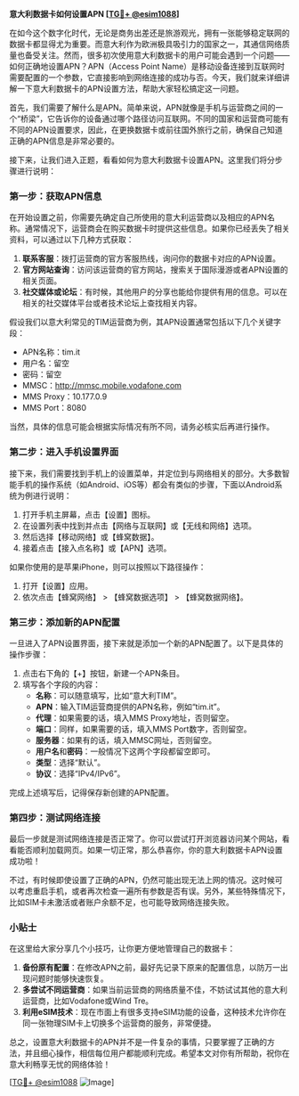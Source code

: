 **意大利数据卡如何设置APN [[TG💪+ @esim1088](https://t.me/s/esim1088)]**

在如今这个数字化时代，无论是商务出差还是旅游观光，拥有一张能够稳定联网的数据卡都显得尤为重要。而意大利作为欧洲极具吸引力的国家之一，其通信网络质量也备受关注。然而，很多初次使用意大利数据卡的用户可能会遇到一个问题——如何正确地设置APN？APN（Access Point Name）是移动设备连接到互联网时需要配置的一个参数，它直接影响到网络连接的成功与否。今天，我们就来详细讲解一下意大利数据卡的APN设置方法，帮助大家轻松搞定这一问题。

首先，我们需要了解什么是APN。简单来说，APN就像是手机与运营商之间的一个“桥梁”，它告诉你的设备通过哪个路径访问互联网。不同的国家和运营商可能有不同的APN设置要求，因此，在更换数据卡或前往国外旅行之前，确保自己知道正确的APN信息是非常必要的。

接下来，让我们进入正题，看看如何为意大利数据卡设置APN。这里我们将分步骤进行说明：

### 第一步：获取APN信息

在开始设置之前，你需要先确定自己所使用的意大利运营商以及相应的APN名称。通常情况下，运营商会在购买数据卡时提供这些信息。如果你已经丢失了相关资料，可以通过以下几种方式获取：

1. **联系客服**：拨打运营商的官方客服热线，询问你的数据卡对应的APN设置。
2. **官方网站查询**：访问该运营商的官方网站，搜索关于国际漫游或者APN设置的相关页面。
3. **社交媒体或论坛**：有时候，其他用户的分享也能给你提供有用的信息。可以在相关的社交媒体平台或者技术论坛上查找相关内容。

假设我们以意大利常见的TIM运营商为例，其APN设置通常包括以下几个关键字段：
- APN名称：tim.it
- 用户名：留空
- 密码：留空
- MMSC：http://mmsc.mobile.vodafone.com
- MMS Proxy：10.177.0.9
- MMS Port：8080

当然，具体的信息可能会根据实际情况有所不同，请务必核实后再进行操作。

### 第二步：进入手机设置界面

接下来，我们需要找到手机上的设置菜单，并定位到与网络相关的部分。大多数智能手机的操作系统（如Android、iOS等）都会有类似的步骤，下面以Android系统为例进行说明：

1. 打开手机主屏幕，点击【设置】图标。
2. 在设置列表中找到并点击【网络与互联网】或【无线和网络】选项。
3. 然后选择【移动网络】或【蜂窝数据】。
4. 接着点击【接入点名称】或【APN】选项。

如果你使用的是苹果iPhone，则可以按照以下路径操作：
1. 打开【设置】应用。
2. 依次点击【蜂窝网络】 > 【蜂窝数据选项】 > 【蜂窝数据网络】。

### 第三步：添加新的APN配置

一旦进入了APN设置界面，接下来就是添加一个新的APN配置了。以下是具体的操作步骤：

1. 点击右下角的【+】按钮，新建一个APN条目。
2. 填写各个字段的内容：
   - **名称**：可以随意填写，比如“意大利TIM”。
   - **APN**：输入TIM运营商提供的APN名称，例如“tim.it”。
   - **代理**：如果需要的话，填入MMS Proxy地址，否则留空。
   - **端口**：同样，如果需要的话，填入MMS Port数字，否则留空。
   - **服务器**：如果有的话，填入MMSC网址，否则留空。
   - **用户名**和**密码**：一般情况下这两个字段都留空即可。
   - **类型**：选择“默认”。
   - **协议**：选择“IPv4/IPv6”。

完成上述填写后，记得保存新创建的APN配置。

### 第四步：测试网络连接

最后一步就是测试网络连接是否正常了。你可以尝试打开浏览器访问某个网站，看看能否顺利加载网页。如果一切正常，那么恭喜你，你的意大利数据卡APN设置成功啦！

不过，有时候即使设置了正确的APN，仍然可能出现无法上网的情况。这时候可以考虑重启手机，或者再次检查一遍所有参数是否有误。另外，某些特殊情况下，比如SIM卡未激活或者账户余额不足，也可能导致网络连接失败。

### 小贴士

在这里给大家分享几个小技巧，让你更方便地管理自己的数据卡：

1. **备份原有配置**：在修改APN之前，最好先记录下原来的配置信息，以防万一出现问题时能够快速恢复。
2. **多尝试不同运营商**：如果当前运营商的网络质量不佳，不妨试试其他的意大利运营商，比如Vodafone或Wind Tre。
3. **利用eSIM技术**：现在市面上有很多支持eSIM功能的设备，这种技术允许你在同一张物理SIM卡上切换多个运营商的服务，非常便捷。

总之，设置意大利数据卡的APN并不是一件复杂的事情，只要掌握了正确的方法，并且细心操作，相信每位用户都能顺利完成。希望本文对你有所帮助，祝你在意大利畅享无忧的网络体验！

[[TG💪+ @esim1088](https://t.me/s/esim1088) ![Image](https://i.postimg.cc/4NQfJmqS/Snipaste-2025-05-13-00-14-12.png)]